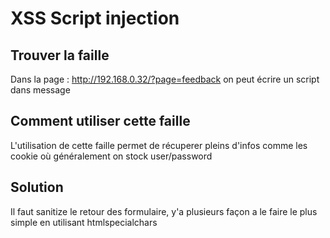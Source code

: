 # XSS Script injection

## Trouver la faille
Dans la page : http://192.168.0.32/?page=feedback
on peut écrire un script dans message

## Comment utiliser cette faille
L'utilisation de cette faille permet de récuperer pleins d'infos comme les cookie où généralement on stock user/password

## Solution
Il faut sanitize le retour des formulaire, y'a plusieurs façon a le faire le plus simple en utilisant htmlspecialchars
